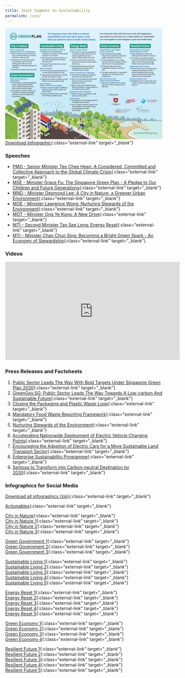 ```yaml
---
title: Joint Segment on Sustainability 
permalink: /cos/
---
```


![](../resources/cos-sgp-infographics.png) *[Download Infographic](../resources/cos-sgp-infographics.png){:class="external-link" target="_blank"}*


### **Speeches**

- [PMO - Senior Minister Teo Chee Hean: A Considered, Committed and Collective Approach to the Global Climate Crisis](/resource-room/2021-03-04-pmo){:class="external-link" target="_blank"}  
- [MSE - Minister Grace Fu: The Singapore Green Plan - A Pledge to Our Children and Future Generations](/resource-room/2021-03-04-mse){:class="external-link" target="_blank"}
- [MND - Minister Desmond Lee: A City in Nature, a Greener Urban Environment](/resource-room/2021-03-04-mnd){:class="external-link" target="_blank"}  
- [MOE - Minister Lawrence Wong: Nurturing Stewards of the Environment](/resource-room/2021-03-04-moe){:class="external-link" target="_blank"}
- [MOT - Minister Ong Ye Kung: A New Drive](/resource-room/2021-03-04-mot){:class="external-link" target="_blank"}  
- [MTI - Second Minister Tan See Leng: Energy Reset](/resource-room/2021-03-04-2-mti){:class="external-link" target="_blank"}  
- [MTI - Minister Chan Chun Sing: Becoming a Bright Green Spark - An Economy of Stewardship](/resource-room/2021-03-04-1-mti){:class="external-link" target="_blank"}  

### **Videos**


<div class="bp-youtube">
    <iframe width="560" height="315" src="https://www.youtube.com/embed/videoseries?list=PLufsUwaI-DoGV6xhtyVKDTz-r1pr7ger3" frameborder="0" allow="accelerometer; autoplay; clipboard-write; encrypted-media; gyroscope; picture-in-picture" allowfullscreen></iframe>
</div>


### **Press Releases and Factsheets**

1. [Public Sector Leads The Way With Bold Targets Under Singapore Green Plan 2030](../resources/cos-sgp-factsheet.pdf){:class="external-link" target="_blank"}
2. [GreenGov.SG: Public Sector Leads The Way Towards A Low-carbon And Sustainable Future](/resource-room/2021-03-04-press-release-on-green-government){:class="external-link" target="_blank"}
3. [Closing the Packaging and Plastic Waste Loop](https://www.nea.gov.sg/docs/default-source/media-files/cos2021/cos2021-media-factsheet-initiatives-to-close-the-packaging-and-plastic-waste-loop.pdf){:class="external-link" target="_blank"}
4. [Mandatory Food Waste Reporting Framework](https://www.nea.gov.sg/docs/default-source/media-files/cos2021/cos2021-media-factsheet-mandatory-framework-for-food-waste-reporting.pdf){:class="external-link" target="_blank"}
6. [Nurturing Stewards of the Environment](https://www.moe.gov.sg/news/press-releases/20210304-learn-for-life-equipping-ourselves-for-a-changing-world-nurturing-stewards-of-the-environment){:class="external-link" target="_blank"}
7. [Accelerating Nationwide Deployment of Electric Vehicle Charging Points](https://www.lta.gov.sg/content/ltagov/en/newsroom/2021/3/news-release/Accelerating_nationwide_deployment_of_electric_vehicle_charging_points.html){:class="external-link" target="_blank"}
8. [Encouraging the Adoption of Electric Cars for a More Sustainable Land Transport Sector](https://www.lta.gov.sg/content/ltagov/en/newsroom/2021/3/news-release/Encouraging_the_adoption_of_electric_cars.html){:class="external-link" target="_blank"}
9. [Enterprise Sustainability Programme](https://www.mti.gov.sg/-/media/MTI/COS-2021/Factsheets/3-ESP_MTI-COS-2021-Media-Factsheet.pdf){:class="external-link" target="_blank"}
10. [Sentosa to Transform into Carbon-neutral Destination by 2030](/resources/sentosa-media-release.pdf){:class="external-link" target="_blank"}

### **Infographics for Social Media**

[Download all infographics (zip)](/images/infographics-social-media-full.zip){:class="external-link" target="_blank"} 

[Actionables](/resources/sgp_actionables.jpg){:class="external-link" target="_blank"}  

[City in Nature](/images/cityinnaturewa.png){:class="external-link" target="_blank"}  
[City in Nature 1](/images/cityinnature1.png){:class="external-link" target="_blank"}  
[City in Nature 2](/images/cityinnature2.png){:class="external-link" target="_blank"}  
[City in Nature 3](/images/cityinnature3.png){:class="external-link" target="_blank"}  

[Green Government 1](/images/greengov1.png){:class="external-link" target="_blank"}  
[Green Government 2](/images/greengov2.png){:class="external-link" target="_blank"}  
[Green Government 3](/images/greengov3.png){:class="external-link" target="_blank"}  

[Sustainable Living 1](/images/sus1.png){:class="external-link" target="_blank"}  
[Sustainable Living 2](/images/sus2.png){:class="external-link" target="_blank"}  
[Sustainable Living 3](/images/sus3.png){:class="external-link" target="_blank"}  
[Sustainable Living 4](/images/sus4.png){:class="external-link" target="_blank"}  
[Sustainable Living 5](/images/sus5.png){:class="external-link" target="_blank"}  

[Energy Reset 1](/images/energy1.png){:class="external-link" target="_blank"}  
[Energy Reset 2](/images/energy2.png){:class="external-link" target="_blank"}  
[Energy Reset 3](/images/energy3.png){:class="external-link" target="_blank"}  
[Energy Reset 4](/images/energy4.png){:class="external-link" target="_blank"}  
[Energy Reset 5](/images/energy5.png){:class="external-link" target="_blank"}  

[Green Economy 1](/images/econ1.png){:class="external-link" target="_blank"}  
[Green Economy 2](/images/econ2.png){:class="external-link" target="_blank"}  
[Green Economy 3](/images/econ3.png){:class="external-link" target="_blank"}  
[Green Economy 4](/images/econ4.png){:class="external-link" target="_blank"}  

[Resilient Future 1](/images/resilient1.png){:class="external-link" target="_blank"}  
[Resilient Future 2](/images/resilient2.png){:class="external-link" target="_blank"}  
[Resilient Future 3](/images/resilient3.png){:class="external-link" target="_blank"}  
[Resilient Future 4](/images/resilient4.png){:class="external-link" target="_blank"}  
[Resilient Future 5](/images/resilient5.png){:class="external-link" target="_blank"}  

